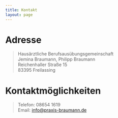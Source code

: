 ```yaml
---
title: Kontakt
layout: page
---
```




# Adresse 
> Hausärztliche Berufsausübungsgemeinschaft  
> Jemina Braumann, Philipp Braumann  
> Reichenhaller Straße 15  
> 83395 Freilassing

# Kontaktmöglichkeiten
> Telefon: 08654 1619  
> Email: info@praxis-braumann.de

